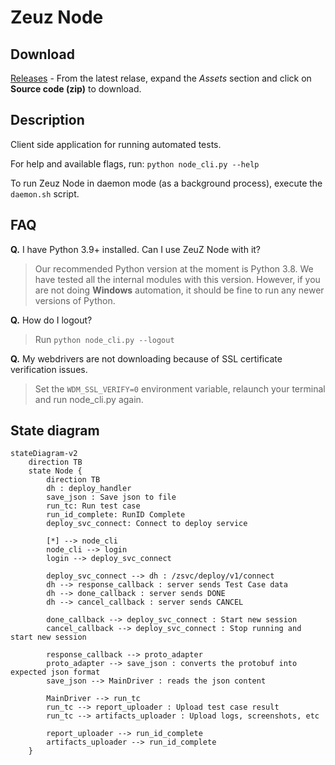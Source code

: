 # Zeuz Node

## Download

[Releases](https://github.com/AutomationSolutionz/Zeuz_Python_Node/releases) -
From the latest relase, expand the *Assets* section and click on **Source code
(zip)** to download.

## Description

Client side application for running automated tests.

For help and available flags, run: `python node_cli.py --help`

To run Zeuz Node in daemon mode (as a background process), execute the
`daemon.sh` script.

## FAQ

**Q.** I have Python 3.9+ installed. Can I use ZeuZ Node with it?
> Our recommended Python version at the moment is Python 3.8. We have tested all
> the internal modules with this version. However, if you are not doing
> **Windows** automation, it should be fine to run any newer versions of Python.

**Q.** How do I logout?
> Run `python node_cli.py --logout`

**Q.** My webdrivers are not downloading because of SSL certificate verification
   issues.
> Set the `WDM_SSL_VERIFY=0` environment variable, relaunch your terminal and
> run node_cli.py again.

## State diagram

```mermaid
stateDiagram-v2
    direction TB
    state Node {
        direction TB
        dh : deploy_handler
        save_json : Save json to file
        run_tc: Run test case
        run_id_complete: RunID Complete
        deploy_svc_connect: Connect to deploy service

        [*] --> node_cli
        node_cli --> login
        login --> deploy_svc_connect

        deploy_svc_connect --> dh : /zsvc/deploy/v1/connect
        dh --> response_callback : server sends Test Case data
        dh --> done_callback : server sends DONE
        dh --> cancel_callback : server sends CANCEL

        done_callback --> deploy_svc_connect : Start new session
        cancel_callback --> deploy_svc_connect : Stop running and start new session

        response_callback --> proto_adapter
        proto_adapter --> save_json : converts the protobuf into expected json format
        save_json --> MainDriver : reads the json content

        MainDriver --> run_tc
        run_tc --> report_uploader : Upload test case result
        run_tc --> artifacts_uploader : Upload logs, screenshots, etc

        report_uploader --> run_id_complete
        artifacts_uploader --> run_id_complete
    }
```
